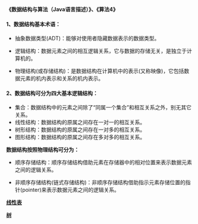 **《数据结构与算法（Java语言描述）》、《算法4》**

#### 1、数据结构基本术语：
 
 - 抽象数据类型(ADT)：能够对使用者隐藏数据表示的数据类型。
 
 - 逻辑结构：数据元素之间的相互逻辑关系，它与数据的存储无关，是独立于计算机的。
 - 物理结构(或存储结构)：是数据结构在计算机中的表示(又称映像)，它包括数据元素的机内表示和关系的机内表示。
 
#### 2、数据结构可分为四大基本逻辑结构：
 - 集合：数据结构中的元素之间除了“同属一个集合”和相互关系之外，别无其它关系。
 - 线性结构：数据结构的原属之间存在一对一的相互关系。
 - 树形结构：数据结构的原属之间存在一对多的相互关系。
 - 图形结构：数据结构的原属之间存在多对多的相互关系。
 
**数据结构按照物理结构可分为：**
 - 顺序存储结构：顺序存储结构借助元素在存储器中的相对位置来表示数据元素之间的逻辑关系。

 - 非顺序存储结构(链式存储结构)：非顺序存储结构借助指示元素存储位置的指针(pointer)来表示数据元素之间的逻辑关系。


**[线性表]()**

**[树]()**
  
  
   
   
   
   
   
   
   
   
   
   
   
   
   
   
   
   
   
   
   
   
   
   
   
   
   
